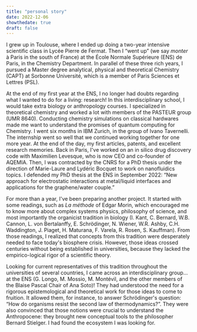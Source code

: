 ```yaml
---
title: "personal story"
date: 2022-12-06
showthedate: true
draft: false
---
```


I grew up in Toulouse, where I ended up doing a two-year intensive scientific class in Lycée Pierre de Fermat. Then I “went up” (we say _monter_ à Paris in the south of France) at the École Normale Supérieure (ENS) de Paris, in the Chemistry Department. In parallel of these three rich years, I pursued a Master degree analytical, physical and theoretical Chemistry (CAPT) at Sorbonne Université, which is a member of Paris Sciences et Lettres (PSL).

At the end of my first year at the ENS, I no longer had doubts regarding what I wanted to do for a living: research! In this interdisciplinary school, I would take extra biology or anthropology courses. I specialized in theoretical chemistry and worked a lot with members of the PASTEUR group (UMR 8640). Conducting chemistry simulations on classical hardwares made me want to understand the promises of quantum computing for Chemistry. I went six months in IBM Zurich, in the group of Ivano Tavernelli. The internship went so well that we continued working together for one more year. At the end of the day, my first articles, patents, and excellent research memories. Back in Paris, I've worked on an in silico drug discovery code with Maximilien Levesque, who is now CEO and co-founder of AQEMIA. Then, I was contracted by the CNRS for a PhD thesis under the direction of Marie-Laure and Lydéric Bocquet to work on nanofluidics topics. I defended my PhD thesis at the ENS in September 2022: “New approach for electrostatic interactions at metal/liquid interfaces and applications for the graphene/water couple.”

For more than a year, I've been preparing another project. It started with some readings, such as _La méthode_ of Edgar Morin, which encouraged me to know more about complex systems physics, philosophy of science, and most importantly the organicist tradition in biology (I. Kant, C. Bernard, W.B. Cannon, L. von Bertalanffy, E. Schrödinger, N. Wiener, W.R. Ashby, C.H. Waddington, J. Piaget, H. Maturana, F. Varela, R. Rosen, S. Kauffman). From those readings, I realized that concepts from this tradition were desperately needed to face today's biosphere crisis. However, those ideas crossed centuries without being established in universities, because they lacked the empirico-logical rigor of a scientific theory.

Looking for current representatives of this tradition throughout the universities of several countries, I came across an interdisciplinary group... at the ENS (G. Longo, M. Mossio, M. Montévil, and the other members of the Blaise Pascal Chair of Ana Soto)! They had understood the need for a rigorous epistemological and theoretical work for those ideas to come to fruition. It allowed them, for instance, to answer Schrödinger's question: “How do organisms resist the second law of thermodynamics?”. They were also convinced that those notions were crucial to understand the Anthropocene: they brought new conceptual tools to the philosopher Bernard Stielger. I had found the ecosystem I was looking for.